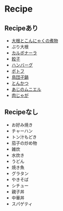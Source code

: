Recipe
====

Recipeあり
----
* [大根とこんにゃくの煮物](http://recipe.rakuten.co.jp/recipe/1320000884/)
* ぶり大根
* [カルボナーラ](https://www.hotpepper.jp/mesitsu/entry/20160714/1468447200)
* [餃子](http://recipe.rakuten.co.jp/recipe/1890007735/)
* [ハンバーグ](http://momonestyle.com/simple-and-delicious-hamburger-recipe-of)
* [ポトフ](http://cookpad.com/recipe/313406)
* [鳥団子鍋](http://cookpad.com/recipe/2865781)
* [とんかつ](http://cookpad.com/recipe/3777460)
* [あじのムニエル](http://www.kyounoryouri.jp/recipe/3748_%E3%81%82%E3%81%98%E3%81%AE%E3%83%A0%E3%83%8B%E3%82%A8%E3%83%AB.html)
* [肉じゃが](http://cookpad.com/recipe/1519259)


Recipeなし
----
* お好み焼き
* チャーハン
* トン汁もどき
* 茄子の炒め物
* 雑炊
* 水炊き
* うどん
* 焼き魚
* グラタン
* やきそば
* シチュー
* 親子丼
* 中華丼
* スパゲティ
